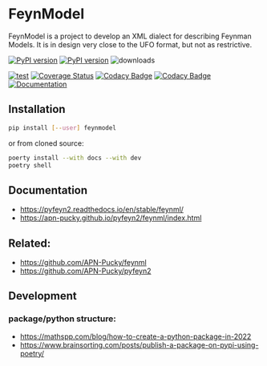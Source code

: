 # FeynModel

FeynModel is a project to develop an XML dialect for describing Feynman Models.
It is in design very close to the UFO format, but not as restrictive.

[![PyPI version][pypi image]][pypi link] [![PyPI version][pypi versions]][pypi link]  ![downloads](https://img.shields.io/pypi/dm/feynml.svg)


[![test][a t image]][a t link]     [![Coverage Status][c t i]][c t l] [![Codacy Badge][cc c i]][cc c l]  [![Codacy Badge][cc q i]][cc q l]  [![Documentation][rtd t i]][rtd t l]

## Installation
```sh
pip install [--user] feynmodel
```

or from cloned source:

```sh
poerty install --with docs --with dev
poetry shell
```

## Documentation

*   <https://pyfeyn2.readthedocs.io/en/stable/feynml/>
*   <https://apn-pucky.github.io/pyfeyn2/feynml/index.html>

## Related:

*   <https://github.com/APN-Pucky/feynml>
*   <https://github.com/APN-Pucky/pyfeyn2>


## Development


### package/python structure:

*   <https://mathspp.com/blog/how-to-create-a-python-package-in-2022>
*   <https://www.brainsorting.com/posts/publish-a-package-on-pypi-using-poetry/>

[doc stable]: https://apn-pucky.github.io/feynmodel/index.html
[doc test]: https://apn-pucky.github.io/feynmodel/test/index.html

[pypi image]: https://badge.fury.io/py/feynmodel.svg
[pypi link]: https://pypi.org/project/feynmodel/
[pypi versions]: https://img.shields.io/pypi/pyversions/feynmodel.svg

[a t link]: https://github.com/APN-Pucky/feynmodel/actions/workflows/test.yml
[a t image]: https://github.com/APN-Pucky/feynmodel/actions/workflows/test.yml/badge.svg

[cc q i]: https://app.codacy.com/project/badge/Grade/6604fe515a7e4ebf927b44f8f5f79dc0
[cc q l]: https://www.codacy.com/gh/APN-Pucky/feynmodel/dashboard?utm_source=github.com&amp;utm_medium=referral&amp;utm_content=APN-Pucky/feynmodel&amp;utm_campaign=Badge_Grade
[cc c i]: https://app.codacy.com/project/badge/Coverage/6604fe515a7e4ebf927b44f8f5f79dc0
[cc c l]: https://www.codacy.com/gh/APN-Pucky/feynmodel/dashboard?utm_source=github.com&utm_medium=referral&utm_content=APN-Pucky/feynmodel&utm_campaign=Badge_Coverage

[c t l]: https://coveralls.io/github/APN-Pucky/feynmodel?branch=master
[c t i]: https://coveralls.io/repos/github/APN-Pucky/feynmodel/badge.svg?branch=master

[rtd t i]: https://readthedocs.org/projects/pyfeyn2/badge/?version=latest
[rtd t l]: https://pyfeyn2.readthedocs.io/en/latest/?badge=latest
